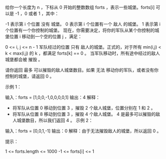 给你一个长度为 n ，下标从 0 开始的整数数组 forts ，表示一些城堡。forts[i] 可以是 -1 ，0 或者 1 ，其中：

-1 表示第 i 个位置 没有 城堡。
0 表示第 i 个位置有一个 敌人 的城堡。
1 表示第 i 个位置有一个你控制的城堡。
现在，你需要决定，将你的军队从某个你控制的城堡位置 i 移动到一个空的位置 j ，满足：

0 <= i, j <= n - 1
军队经过的位置 只有 敌人的城堡。正式的，对于所有 min(i,j) < k < max(i,j) 的 k ，都满足 forts[k] == 0 。
当军队移动时，所有途中经过的敌人城堡都会被 摧毁 。

请你返回 最多 可以摧毁的敌人城堡数目。如果 无法 移动你的军队，或者没有你控制的城堡，请返回 0 。

示例 1：

输入：forts = [1,0,0,-1,0,0,0,0,1]
输出：4
解释：

- 将军队从位置 0 移动到位置 3 ，摧毁 2 个敌人城堡，位置分别在 1 和 2 。
- 将军队从位置 8 移动到位置 3 ，摧毁 4 个敌人城堡。
  4 是最多可以摧毁的敌人城堡数目，所以我们返回 4 。
  示例 2：

输入：forts = [0,0,1,-1]
输出：0
解释：由于无法摧毁敌人的城堡，所以返回 0 。

提示：

1 <= forts.length <= 1000
-1 <= forts[i] <= 1

